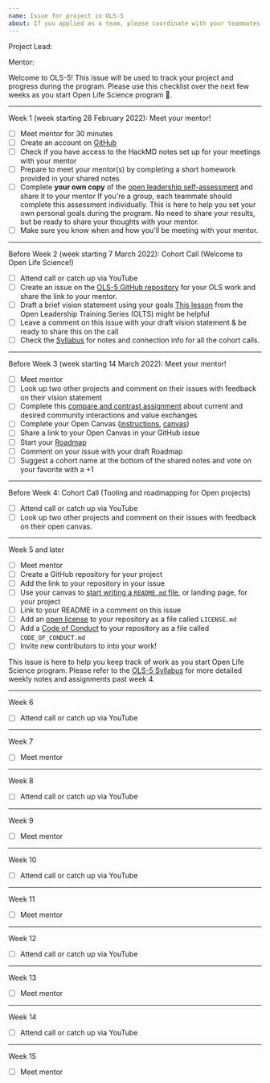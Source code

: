 ```yaml
---
name: Issue for project in OLS-5
about: If you applied as a team, please coordinate with your teammates and have one person create this issue.
---
```


<!---
  Create one issue for each project in OLS-5. If you applied as a team, please
  coordinate with your teammates and have one person create this issue.

  Instructions:

  1. Add your project title in the Title field above ^
  2. Add your GitHub username (and your teammates) below --->
Project Lead:

<!---
  3. Add your mentor's GitHub username below --->
Mentor:
<!---
  4. Keep everything below and click 'Submit new issue'  --->

Welcome to OLS-5! This issue will be used to track your project and progress during the program. Please use this checklist over the next few weeks as you start Open Life Science program :tada:.

***

Week 1 (week starting 28 February 2022): Meet your mentor!
- [ ] Meet mentor for 30 minutes 
- [ ] Create an account on [GitHub](https://github.com)
- [ ] Check if you have access to the HackMD notes set up for your meetings with your mentor
- [ ] Prepare to meet your mentor(s) by completing a short homework provided in your shared notes
- [ ] Complete **your own copy** of the [open leadership self-assessment](https://docs.google.com/document/d/1oQgdfj4lPnypAyb9_Ba0Zt7E8J5L6qMvuKwu0wgQsjs/edit?usp=sharing) and share it to your mentor 
  If you're a group, each teammate should complete this assessment individually. This is here to help you set your own personal goals during the program. No need to share your results, but be ready to share your thoughts with your mentor.
- [ ] Make sure you know when and how you'll be meeting with your mentor.

***

Before Week 2 (week starting 7 March 2022): Cohort Call (Welcome to Open Life Science!)
- [ ] Attend call or catch up via YouTube
- [ ] Create an issue on the [OLS-5 GitHub repository](https://github.com/open-life-science/ols-5/issues/new) for your OLS work and share the link to your mentor.
- [ ] Draft a brief vision statement using your goals
  [This lesson](https://mozilla.github.io/open-leadership-training-series/articles/introduction-to-open-leadership/stating-your-project-vision/) from the Open Leadership Training Series (OLTS) might be helpful
- [ ] Leave a comment on this issue with your draft vision statement & be ready to share this on the call
- [ ] Check the [Syllabus](https://openlifesci.org/ols-5) for notes and connection info for all the cohort calls.

***

Before Week 3 (week starting 14 March 2022): Meet your mentor!
- [ ] Meet mentor
- [ ] Look up two other projects and comment on their issues with feedback on their vision statement
- [ ] Complete this [compare and contrast assignment](https://docs.google.com/document/d/1ukvqDRIYfvCapVMdE5hWP-0MkLNJ9T65X43O7F336Ac/edit?usp=sharing) about current and desired community interactions and value exchanges
- [ ] Complete your Open Canvas ([instructions](https://mozilla.github.io/open-leadership-training-series/articles/opening-your-project/develop-an-open-project-strategy-with-open-canvas/), [canvas](https://docs.google.com/presentation/d/1MeJo0TyuMg_waLk1J4q9y1aAqKNMuRBlnmxEChSz-cQ/edit?usp=sharing))
- [ ] Share a link to your Open Canvas in your GitHub issue
- [ ] Start your [Roadmap](https://mozilla.github.io/open-leadership-training-series/articles/opening-your-project/start-your-project-roadmap/)
- [ ] Comment on your issue with your draft Roadmap
- [ ] Suggest a cohort name at the bottom of the shared notes and vote on your favorite with a +1

***

Before Week 4: Cohort Call (Tooling and roadmapping for Open projects)
- [ ] Attend call or catch up via YouTube
- [ ] Look up two other projects and comment on their issues with feedback on their open canvas.

***

Week 5 and later
- [ ] Meet mentor
- [ ] Create a GitHub repository for your project
- [ ] Add the link to your repository in your issue
- [ ] Use your canvas to [start writing a `README.md` file](https://mozilla.github.io/open-leadership-training-series/articles/opening-your-project/write-a-great-project-readme/), or landing page, for your project
- [ ] Link to your README in a comment on this issue
- [ ] Add an [open license](https://mozilla.github.io/open-leadership-training-series/articles/get-your-project-online/sharing-your-work-in-the-open/) to your repository as a file called `LICENSE.md`
- [ ] Add a [Code of Conduct](https://mozilla.github.io/open-leadership-training-series/articles/building-communities-of-contributors/write-a-code-of-conduct/) to your repository as a file called `CODE_OF_CONDUCT.md`
- [ ] Invite new contributors to into your work!

This issue is here to help you keep track of work as you start Open Life Science program. Please refer to the [OLS-5 Syllabus](https://openlifesci.org/ols-5) for more detailed weekly notes and assignments past week 4.

***

Week 6 
- [ ] Attend call or catch up via YouTube

***

Week 7
- [ ] Meet mentor

***

Week 8
- [ ] Attend call or catch up via YouTube

***

Week 9
- [ ] Meet mentor

***

Week 10
- [ ] Attend call or catch up via YouTube

***

Week 11
- [ ] Meet mentor

***

Week 12
- [ ] Attend call or catch up via YouTube

***

Week 13
- [ ] Meet mentor

***

Week 14
- [ ] Attend call or catch up via YouTube

***

Week 15
- [ ] Meet mentor
